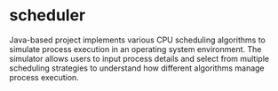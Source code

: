 # scheduler
Java-based project implements various CPU scheduling algorithms to simulate process execution in an operating system environment. The simulator allows users to input process details and select from multiple scheduling strategies to understand how different algorithms manage process execution.
